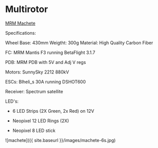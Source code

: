 # Multirotor

[MRM Machete](http://www.multirotormania.com/frames/1008-mrm-machete-430mm-carbon-fpv-frame.html)

Specifications:

Wheel Base: 430mm
Weigtht: 300g
Material: High Quality Carbon Fiber 


FC: MRM Mantis F3 running BetaFlight 3.1.7

PDB: MRM PDB with 5V and Adj V regs

Motors: SunnySky 2212 880kV

ESCs: Blheli_s 30A running DSHOT600

Receiver: Spectrum satellite

LED's:

* 6 LED Strips (2X Green, 2x Red) on 12V

* Neopixel 12 LED Rings (2X) 

* Neopixel 8 LED stick 

![machete]({{ site.baseurl }}/images/machete-6s.jpg)
